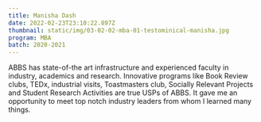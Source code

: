 ```yaml
---
title: Manisha Dash
date: 2022-02-23T23:10:22.897Z
thumbnail: static/img/03-02-02-mba-01-testominical-manisha.jpg
program: MBA
batch: 2020-2021
---
```

ABBS has state-of-the art infrastructure and experienced faculty in industry, academics and research. Innovative programs like Book Review clubs, TEDx, industrial visits, Toastmasters club, Socially Relevant Projects and Student Research Activities are true USPs of ABBS. It gave me an opportunity to meet top notch industry leaders from whom I learned many things.